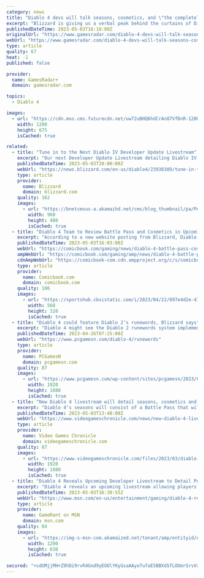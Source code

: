 ```yaml
---
category: news
title: "Diablo 4 devs will talk seasons, cosmetics, and \"the completely optional Battle Pass\" in a livestream next week"
excerpt: "Blizzard is giving us a verbal peak behind the curtains of Diablo 4's seasonal content, cosmetics, and battle pass in a livestream next week. The studio revealed the details of the next Diablo 4 ..."
publishedDateTime: 2023-05-03T16:18:00Z
originalUrl: "https://www.gamesradar.com/diablo-4-devs-will-talk-seasons-cosmetics-and-the-completely-optional-battle-pass-in-a-livestream-next-week/"
webUrl: "https://www.gamesradar.com/diablo-4-devs-will-talk-seasons-cosmetics-and-the-completely-optional-battle-pass-in-a-livestream-next-week/"
type: article
quality: 67
heat: -1
published: false

provider:
  name: GamesRadar+
  domain: gamesradar.com

topics:
  - Diablo 4

images:
  - url: "https://cdn.mos.cms.futurecdn.net/uw72uBHQ6hdCrAn87VfDnR-1200-80.jpg"
    width: 1200
    height: 675
    isCached: true

related:
  - title: "Tune in to the Next Diablo IV Developer Update Livestream"
    excerpt: "Our next Developer Update Livestream detailing Diablo IV’s Post-Launch experience debuts on May 10 at 11 a.m. PDT. Save the date so you don’t miss out."
    publishedDateTime: 2023-05-03T20:00:00Z
    webUrl: "https://news.blizzard.com/en-us/diablo4/23938389/tune-in-to-the-next-diablo-iv-developer-update-livestream"
    type: article
    provider:
      name: Blizzard
      domain: blizzard.com
    quality: 162
    images:
      - url: "https://bnetcmsus-a.akamaihd.net/cms/blog_thumbnail/pa/PAP6YL6TVQ411683140809224.jpg"
        width: 960
        height: 480
        isCached: true
  - title: "Diablo 4 Team to Review Battle Pass and Cosmetics in Upcoming Livestream"
    excerpt: "According to a new website posting from Blizzard, Diablo general manager Rod Fergusson will be a part of the live-stream, which is currently scheduled for 11:00 a.m. Pacific on Wednesday, May 10th."
    publishedDateTime: 2023-05-03T16:03:00Z
    webUrl: "https://comicbook.com/gaming/news/diablo-4-battle-pass-cosmetics-livestream-how-to-watch/"
    ampWebUrl: "https://comicbook.com/gaming/amp/news/diablo-4-battle-pass-cosmetics-livestream-how-to-watch/"
    cdnAmpWebUrl: "https://comicbook-com.cdn.ampproject.org/c/s/comicbook.com/gaming/amp/news/diablo-4-battle-pass-cosmetics-livestream-how-to-watch/"
    type: article
    provider:
      name: Comicbook.com
      domain: comicbook.com
    quality: 106
    images:
      - url: "https://sportshub.cbsistatic.com/i/2023/04/22/897e4d2e-4754-4b5c-9696-4021029c4d85/new-games-out-this-month.png?width=568&height=320"
        width: 568
        height: 320
        isCached: true
  - title: "Diablo 4 could feature Diablo 2’s runewords, Blizzard says"
    excerpt: "Diablo 4 might see the Diablo 2 runewords system implemented in future, Blizzard hints, adding yet another upgrade system to the action RPG game."
    publishedDateTime: 2023-04-26T07:25:00Z
    webUrl: "https://www.pcgamesn.com/diablo-4/runewords"
    type: article
    provider:
      name: PCGamesN
      domain: pcgamesn.com
    quality: 87
    images:
      - url: "https://www.pcgamesn.com/wp-content/sites/pcgamesn/2023/04/diablo-4-runewords.jpg"
        width: 1920
        height: 1080
        isCached: true
  - title: "New Diablo 4 livestream will detail seasons, cosmetics and Battle Pass"
    excerpt: "Diablo 4‘s seasons will consist of a Battle Pass that will take around 80 hours to clear, and story content that isn’t at the level of a fully fledged new campaign, it was recently confirmed. Each ..."
    publishedDateTime: 2023-05-03T13:48:00Z
    webUrl: "https://www.videogameschronicle.com/news/new-diablo-4-livestream-will-detail-seasons-cosmetics-and-battle-pass/"
    type: article
    provider:
      name: Video Games Chronicle
      domain: videogameschronicle.com
    quality: 87
    images:
      - url: "https://www.videogameschronicle.com/files/2023/03/diablo-4-h.jpg"
        width: 1920
        height: 1080
        isCached: true
  - title: "Diablo 4 Reveals Upcoming Developer Livestream to Detail Post-Launch Content"
    excerpt: "Diablo 4 reveals an upcoming livestream allowing players to look closer at what the developer will offer after the game's launch."
    publishedDateTime: 2023-05-03T16:30:55Z
    webUrl: "https://www.msn.com/en-us/entertainment/gaming/diablo-4-reveals-upcoming-developer-livestream-to-detail-post-launch-content/ar-AA1aI7rm"
    type: article
    provider:
      name: GameRant on MSN
      domain: msn.com
    quality: 84
    images:
      - url: "https://img-s-msn-com.akamaized.net/tenant/amp/entityid/AA1aIhLM.img?h=630&w=1200&m=6&q=60&o=t&l=f&f=jpg&x=720&y=97"
        width: 1200
        height: 630
        isCached: true

secured: "+cdUMjjMH+Z9hDi9rvR4Gnd9yEOOlYKyGsaAAyo7ufaESBBXdSfLOUmrSrvVx4FqYPyR3i4GDBhw6d6nH3OP+rTQkpxA3RKObyiM8v8A8Qb+e+Zw3y8F/tY1tiNibCVtiOvAAhe2ecrXZSIF5+AE+y7EMkKfYh33igUNQNpuyC7+ex1fmv7/cNSerhlXm1IPMId8+eBoZl9CRh7mnasRAL2IzrTi4gY7MxOXUiGpxRZkISOXWr1HnF0pJEeRvJGqtQ/JmzKE4JyN2vxq5AL0oIzBafNmhIP0ay0vOylzVzRxgOUoOXMu4Ek/jJsINwJjTkLdY/r61UuhE7erF8cdTpb8kJ9LozFg8PMn8R/j86Q=;OVehShp+8VrA+eZ2sCbl9A=="
---
```


